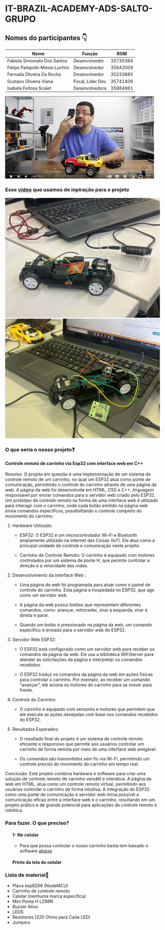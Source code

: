 # IT-BRAZIL-ACADEMY-ADS-SALTO-GRUPO

## Nomes do participantes 👇

| Nome            | Função             | RGM            | 
|-----------------|--------------------|----------------|
| Fabíola Simionato Dos Santos | Desenvolvedor | 35735384 |
| Felipe Pampolin Miessi Luchini | Desenvolvedor | 35642009 |
| Fernada Oliveira Da Rocha | Desenvolvedor | 35233885 |
| Gustavo Oliveira Viana | Focal, Lider Dev | 35741406 |
| Isabela Feitosa Scalet | Desenvolvedora | 35984961 |

<!-- imagem para mostrar a base do projeto  -->
![Imagem de projeto base](assetsREADME/PrintVideo.png)
### Esse [video](https://www.youtube.com/watch?v=WWSqJVakfVY) que usamos de inpiração para o projeto

![Imagem do dia 10/10](assetsREADME/101023.jpg)
![Imagem do dia 17/10](assetsREADME/171023.jpg)

### O que seria o nosso projeto❓  

#### Controle remoto de carrinho via Esp32 com interface web em C++

Resumo: O projeto em questão é uma implementação de um sistema de controle remoto de um carrinho, no qual um ESP32 atua como ponte de comunicação, permitindo o controle do carrinho através de uma página da web. A página da web foi desenvolvida em HTML, CSS e C++, linguagem responsável por enviar comandos para o servidor web criado pelo ESP32. Um protótipo de controle remoto na forma de uma interface web é utilizado para interagir com o carrinho, onde cada botão emitido na página web envia comandos específicos, possibilitando o controle completo do movimento do carrinho.

1. Hardware Utilizado:

   - ESP32: O ESP32 é um microcontrolador Wi-Fi e Bluetooth amplamente utilizado na Internet das Coisas (IoT). Ele atua como a principal unidade de controle e comunicação neste projeto.
   
   - Carrinho de Controle Remoto: O carrinho é equipado com motores controlados por um sistema de ponte H, que permite controlar a direção e a velocidade das rodas.

2. Desenvolvimento da Interface Web :

   - Uma página da web foi programada para atuar como o painel de controle do carrinho. Esta página é hospedada no ESP32, que age como um servidor web.

   - A página da web possui botões que representam diferentes comandos, como: avançar, retroceder, virar à esquerda, virar à direita e parar.

   - Quando um botão é pressionado na página da web, um comando específico é enviado para o servidor web do ESP32.

3. Servidor Web ESP32:

   - O ESP32 está configurado como um servidor web para receber os comandos da página da web. Ele usa a biblioteca WiFiServer para atender às solicitações da página e interpretar os comandos recebidos.

   - O ESP32 traduz os comandos da página da web em ações físicas para controlar o carrinho. Por exemplo, ao receber um comando "avançar", ele aciona os motores do carrinho para se mover para frente.

4. Controle do Carrinho:

   - O carrinho é equipado com sensores e motores que permitem que ele execute as ações desejadas com base nos comandos recebidos do ESP32.

5. Resultados Esperados:

   - O resultado final do projeto é um sistema de controle remoto eficiente e responsivo que permite aos usuários controlar um carrinho de forma remota por meio de uma interface web amigável.

   - Os comandos são transmitidos sem fio via Wi-Fi, permitindo um controle preciso do movimento do carrinho em tempo real.

Conclusão: Este projeto combina hardware e software para criar uma solução de controle remoto de carrinho versátil e interativa. A página da web em HTML, atua como um controle remoto virtual, permitindo aos usuários controlar o carrinho de forma intuitiva. A integração do ESP32 como uma ponte de comunicação e servidor web torna possível a comunicação eficaz entre a interface web e o carrinho, resultando em um projeto prático e de grande potencial para aplicações de controle remoto e robótica.

### Para fazer. O que preciso?
<ul>
<h4>1- No celular</h4>
   <ul>
      <li><p>Para que possa controlar o nosso carrinho basta tem baixado o software <a href="https://apps.eletrogate.com/joystick_app2.apk">abaixo</a></p></li>
   </ul>
   <h4>Prints da tela do celular</h4>
</ul>

### Lista de material📖
- Placa esp8266 (NodeMCU)
- Carrinho de controle remoto 
- Celular (nenhuma marca específica) 
- Mini Ponte H L298N
- Buzzer Ativo
- LEDS 
- Resistores (220 Ohms para Cada LED)
- Jumpers



